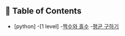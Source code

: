 ## :memo: Table of Contents

- [python]
  -[1 level]
      -[짝수와 홀수](https://github.com/hyunsu4020/programmers/blob/main/1%20Level/12937.py)
      -[평균 구하기](https://github.com/hyunsu4020/programmers/blob/main/1%20Level/12944.py)
